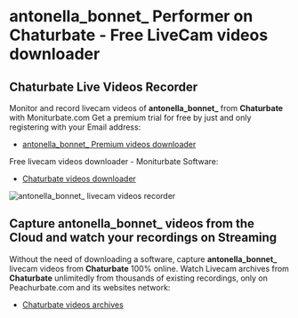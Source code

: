 # antonella_bonnet_ Performer on Chaturbate - Free LiveCam videos downloader

## Chaturbate Live Videos Recorder

Monitor and record livecam videos of **antonella_bonnet_** from **Chaturbate** with Moniturbate.com
Get a premium trial for free by just and only registering with your Email address:
* [antonella_bonnet_ Premium videos downloader](https://moniturbate.com/request-demo-licence-key.html)

Free livecam videos downloader - Moniturbate Software:
* [Chaturbate videos downloader](https://moniturbate.com/moniturbate-download-software.html)

![antonella_bonnet_ livecam videos recorder](https://peachurnet.com/templates/moniturbate-software.png)


## Capture antonella_bonnet_ videos from the Cloud and watch your recordings on Streaming

Without the need of downloading a software, capture **antonella_bonnet_** livecam videos from **Chaturbate** 100% online.
Watch Livecam archives from **Chaturbate** unlimitedly from thousands of existing recordings, only on Peachurbate.com and its websites network:
* [Chaturbate videos archives](https://peachurnet.com/)